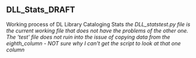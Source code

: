 ## DLL_Stats_DRAFT
Working process of DL Library Cataloging Stats
_the DLL_statstest.py file is the current working file that does not have the problems of the other one. The 'test' file does not ruin into the issue of copying data from the eighth_column - NOT sure why I can't get the script to look at that one column_
